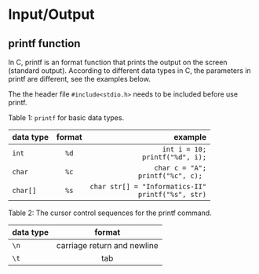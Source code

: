 # Input/Output

## printf function
In C, printf is an format function that prints the output on the screen (standard output).  According to different data types in C, the 
parameters in printf are different, see the examples below.  

The the header file ```#include<stdio.h>``` needs to be included before use printf.

Table 1: ```printf``` for basic data types.

| data type        |  format        | example  |
| ------------- |:-------------:| -----:|
| ```int```     | ```%d``` |```int i = 10;``` <br> ```printf("%d", i);``` |
| ```char```    | ```%c```    |  ```char c = "A";``` <br> ```printf("%c", c); ``` |
|```char[]```   |  ```%s```  | ```char str[] = "Informatics-II"``` <br> ```printf("%s", str)``` |




Table 2: The cursor control sequences for the printf command. 

| data type        |  format        |
| ------------- |:-------------:| 
| ```\n``` |    carriage return and newline|
| ```\t``` |       tab      | 
